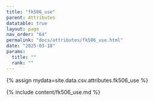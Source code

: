 ```yaml
---
title: "fk506_use"
parent: Attributes
datatable: true
layout: page
nav_order: "64"
permalink: "docs/attributes/fk506_use.html"
date: "2025-03-18"
params:
  title: ""
  rank: ""
---
```

{% assign mydata=site.data.csv.attributes.fk506_use %} 

{% include content/fk506_use.md %}
